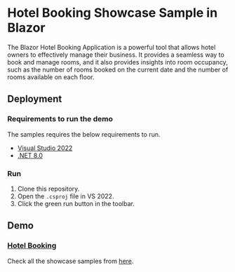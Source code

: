 # Hotel Booking Showcase Sample in Blazor

The Blazor Hotel Booking Application is a powerful tool that allows hotel owners to effectively manage their business. It provides a seamless way to book and manage rooms, and it also provides insights into room occupancy, such as the number of rooms booked on the current date and the number of rooms available on each floor.

## Deployment

### Requirements to run the demo

The samples requires the below requirements to run.

- [Visual Studio 2022](https://visualstudio.microsoft.com/vs/)
- [.NET 8.0](https://dotnet.microsoft.com/en-us/download/dotnet/8.0)

### Run

1. Clone this repository.
2. Open the `.csproj` file in VS 2022.
3. Click the green run button in the toolbar.

## Demo

### <a href="https://blazor.syncfusion.com/showcase/hotel-booking" target="_blank">Hotel Booking</a>

Check all the showcase samples from <a href="https://blazor.syncfusion.com" target="_blank">here</a>.
